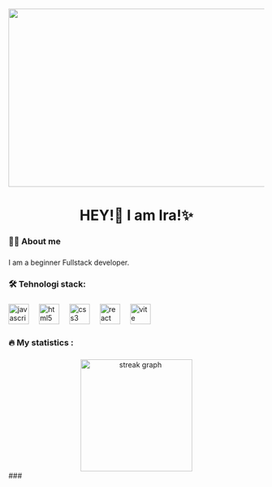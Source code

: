 <!-- HEY! -->

<!-- <div  align="center">
<img src="https://user-images.githubusercontent.com/74038190/213760705-0d5bf320-4f43-4352-b74b-0889ae726bf7.gif" height="300" width="500">
</div> -->

###

<!-- - Star passing -->

<div  align="center">
<img src="https://github.com/Anmol-Baranwal/Cool-GIFs-For-GitHub/assets/74038190/7d484dc9-68a9-4ee6-a767-aea59035c12d" width="700" height="350">
</div>

###

<!-- Baner -->

<!-- <img src="https://github.com/Anmol-Baranwal/Cool-GIFs-For-GitHub/assets/74038190/d48893bd-0757-481c-8d7e-ba3e163feae7" /> -->

###

<h1  align="center">HEY!👋 I am Ira!✨</h1>

###

<h3 align="left">👩‍💻 About  me</h3>

###

<p align="left">I am a beginner Fullstack developer.</p>

###

<h3 align="left">🛠 Tehnologi stack:</h3>

###

<div align="left">
  <img src="https://cdn.jsdelivr.net/gh/devicons/devicon/icons/javascript/javascript-original.svg" height="40" alt="javascript logo"  />
  <img width="12" />
  <img src="https://cdn.jsdelivr.net/gh/devicons/devicon/icons/html5/html5-original.svg" height="40" alt="html5 logo"  />
  <img width="12" />
  <img src="https://cdn.jsdelivr.net/gh/devicons/devicon/icons/css3/css3-original.svg" height="40" alt="css3 logo"  />
  <img width="12" />
  <img src="https://cdn.jsdelivr.net/gh/devicons/devicon/icons/react/react-original.svg" height="40" alt="react logo"  />
  <img width="12" />
  <img src="https://skillicons.dev/icons?i=vite" height="40" alt="vite logo"  />
  <img width="12" />
</div>

###

###

<h3 align="left">🔥  My statistics :</h3>

###

<div align="center">
  <img src="https://streak-stats.demolab.com?user=babenko8irina@gmail.com&locale=en&mode=daily&theme=dark&hide_border=false&border_radius=5&order=3" height="220" alt="streak graph" />
</div>
###

<div align="center">
 
</div>

###

<!--
**Irina-Babenko/Irina-Babenko** is a ✨ _special_ ✨ repository because its `README.md` (this file) appears on your GitHub profile.

Here are some ideas to get you started:

- 🔭 I’m currently working on ...
- 🌱 I’m currently learning ...
- 👯 I’m looking to collaborate on ...
- 🤔 I’m looking for help with ...
- 💬 Ask me about ...
- 📫 How to reach me: ...
- 😄 Pronouns: ...
- ⚡ Fun fact: ...
-->
